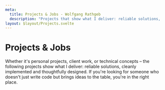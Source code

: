 ```yaml
---
meta:
  title: Projects & Jobs - Wolfgang Rathgeb
  description: "Projects that show what I deliver: reliable solutions, cleanly implemented and thoughtfully designed – for clients, products, and personal ideas."
layout: $layout/Projects.svelte
---
```


# Projects & Jobs

Whether it's personal projects, client work, or technical concepts – the following projects show what I deliver: reliable solutions, cleanly implemented and thoughtfully designed. If you're looking for someone who doesn't just write code but brings ideas to the table, you're in the right place.
